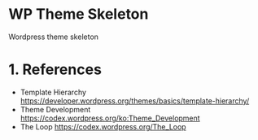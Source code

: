 WP Theme Skeleton
=================

Wordpress theme skeleton

# 1. References
+ Template Hierarchy https://developer.wordpress.org/themes/basics/template-hierarchy/
+ Theme Development https://codex.wordpress.org/ko:Theme_Development
+ The Loop https://codex.wordpress.org/The_Loop

